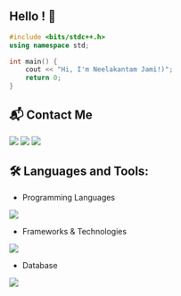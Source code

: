 ## Hello ! 👋

```cpp
#include <bits/stdc++.h>
using namespace std;

int main() {
    cout << "Hi, I'm Neelakantam Jami!)";
    return 0;
}
```

<h2 align="left">📬 Contact Me</h3>

<p align="left">
  <a href="mailto:your.neelakantamjami24@gmail.com" style="text-decoration:none" target="_blank">
    <img src="https://skillicons.dev/icons?i=gmail" />
  </a>
  <a href="https://www.linkedin.com/in/neelakantam-naidu-jami/" style="text-decoration:none" target="_blank">
    <img src="https://skillicons.dev/icons?i=linkedin" />
  </a>
  <a href="https://www.instagram.com/" style="text-decoration:none" target="_blank">
    <img src="https://skillicons.dev/icons?i=instagram" />
  </a>
</p>



<h2 align="left"> 🛠 Languages and Tools:</h2>

- Programming Languages
<p align="left">
  <a>
    <img src="https://skillicons.dev/icons?i=c,cpp,javascript" />
  </a>
</p>

- Frameworks & Technologies
<p align="left">
  <a>
    <img src="https://skillicons.dev/icons?i=html,css,javascript,react,bootstrap,tailwind,redux,nodejs,express,firebase,postman,git,github,vscode" />
  </a>
</p>

- Database
<p align="left">
  <a>
    <img src="https://skillicons.dev/icons?i=mongodb,mysql" />
  </a>
</p>


<!--
**Neelakantam-Jami/Neelakantam-Jami** is a ✨ _special_ ✨ repository because its `README.md` (this file) appears on your GitHub profile.

Here are some ideas to get you started:

- 🔭 I’m currently working on ...
- 🌱 I’m currently learning ...
- 👯 I’m looking to collaborate on ...
- 🤔 I’m looking for help with ...
- 💬 Ask me about ...
- 📫 How to reach me: ...
- 😄 Pronouns: ...
- ⚡ Fun fact: ...
-->
